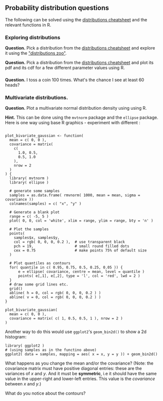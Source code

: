 ## Probability distribution questions

The following can be solved using the [distributions cheatsheet](../../notes/Distributions%20cheatsheet.pdf) and the relevant functions in R.

### Exploring distributions

**Question.** Pick a distribution from the [distributions cheatsheet](../../notes/Distributions%20cheatsheet.pdf) and explore it using the ["distributions zoo"](https://ben18785.shinyapps.io/distribution-zoo/).

**Question.** Pick a distribution from the [distributions cheatsheet](../../notes/Distributions%20cheatsheet.pdf) and plot its pdf and its cdf for a few different parameter values using R.

### 

**Question.** I toss a coin 100 times.  What's the chance I see at least 60 heads?

### Multivariate distributions.

**Question.** Plot a multivariate normal distribution density using using R.

**Hint.** This can be done using the `mvtnorm` package and the `ellipse` package.  Here is one way using base R graphics - experiment with different :

```

plot_bivariate_gaussian <- function(
  mean = c( 0, 0 ),
  covariance = matrix(
    c(
      1.0, 0.5,
      0.5, 1.0
    ),
    nrow = 2
  )
) {
  library( mvtnorm )
  library( ellipse )

  # generate some samples
  samples = as.data.frame( rmvnorm( 1000, mean = mean, sigma = covariance ))
  colnames(samples) = c( "x", "y" )

  # Generate a blank plot
  range = c( -5, 5 )
  plot( 0, 0, col = 'white', xlim = range, ylim = range, bty = 'n' )

  # Plot the samples
  points(
    samples$x, samples$y,
    col = rgb( 0, 0, 0, 0.2 ),  # use transparent black
    pch = 19,                   # small round filled dots
    cex = 0.75                  # make points 75% of default size
  )

  # Plot quantiles as contours
  for( quantile in c( 0.95, 0.75, 0.5, 0.25, 0.05 )) {
      e = ellipse( covariance, centre = mean, level = quantile )
      points( e[,1], e[,2], type = 'l', col = 'red', lwd = 2 )
  }
  # draw some grid lines etc.
  grid()
  abline( h = 0, col = rgb( 0, 0, 0, 0.2 ) )
  abline( v = 0, col = rgb( 0, 0, 0, 0.2 ) )
}

plot_bivariate_gaussian(
  mean = c( 0, 0 ),
  covariance = matrix( c( 1, 0.5, 0.5, 1 ), nrow = 2 )
)

```

Another way to do this would use `ggplot2`'s `geom_bin2d()` to show a 2d histogram:
```
library( ggplot2 )
# (using samples as in the functino above)
ggplot2( data = samples, mapping = aes( x = x, y = y )) + geom_bin2d()
```

What happens as you change the mean and/or the covariance?  (Note: the covariance matrix must have positive diagonal entries: these are the variances of *x* and *y*.  And it must be **symmetric**, i.e it should have the same value in the upper-right and lower-left entries.  This value is the *covariance* between *x* and *y*.)

What do you notice about the contours?
